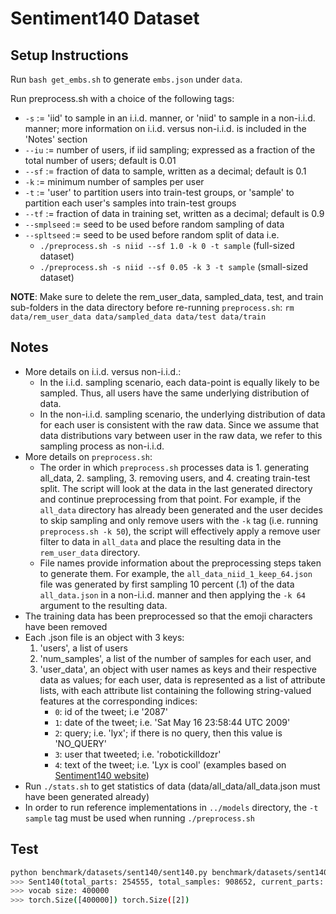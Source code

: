 # Sentiment140 Dataset

## Setup Instructions

Run `bash get_embs.sh` to generate `embs.json` under `data`.

Run preprocess.sh with a choice of the following tags:

- ```-s``` := 'iid' to sample in an i.i.d. manner, or 'niid' to sample in a non-i.i.d. manner; more information on i.i.d. versus non-i.i.d. is included in the 'Notes' section
- ```--iu``` := number of users, if iid sampling; expressed as a fraction of the total number of users; default is 0.01
- ```--sf``` := fraction of data to sample, written as a decimal; default is 0.1
- ```-k``` := minimum number of samples per user
- ```-t``` := 'user' to partition users into train-test groups, or 'sample' to partition each user's samples into train-test groups
- ```--tf``` := fraction of data in training set, written as a decimal; default is 0.9
- ```--smplseed``` := seed to be used before random sampling of data
- ```--spltseed``` :=  seed to be used before random split of data
i.e.
  - ```./preprocess.sh -s niid --sf 1.0 -k 0 -t sample``` (full-sized dataset)
  - ```./preprocess.sh -s niid --sf 0.05 -k 3 -t sample``` (small-sized dataset)

**NOTE**: Make sure to delete the rem_user_data, sampled_data, test, and train sub-folders in the data directory before re-running `preprocess.sh`: `rm data/rem_user_data data/sampled_data data/test data/train`

## Notes

- More details on i.i.d. versus non-i.i.d.:
  - In the i.i.d. sampling scenario, each data-point is equally likely to be sampled. Thus, all users have the same underlying distribution of data.
  - In the non-i.i.d. sampling scenario, the underlying distribution of data for each user is consistent with the raw data. Since we assume that data distributions vary between user in the raw data, we refer to this sampling process as non-i.i.d.
- More details on ```preprocess.sh```:
  - The order in which ```preprocess.sh``` processes data is 1. generating all_data, 2. sampling, 3. removing users, and 4. creating train-test split. The script will look at the data in the last generated directory and continue preprocessing from that point. For example, if the ```all_data``` directory has already been generated and the user decides to skip sampling and only remove users with the ```-k``` tag (i.e. running ```preprocess.sh -k 50```), the script will effectively apply a remove user filter to data in ```all_data``` and place the resulting data in the ```rem_user_data``` directory.
  - File names provide information about the preprocessing steps taken to generate them. For example, the ```all_data_niid_1_keep_64.json``` file was generated by first sampling 10 percent (.1) of the data ```all_data.json``` in a non-i.i.d. manner and then applying the ```-k 64``` argument to the resulting data.
- The training data has been preprocessed so that the emoji characters have been removed
- Each .json file is an object with 3 keys:
  1. 'users', a list of users
  2. 'num_samples', a list of the number of samples for each user, and
  3. 'user_data', an object with user names as keys and their respective data as values; for each user, data is represented as a list of attribute lists, with each attribute list containing the following string-valued features at the corresponding indices:
     - ```0```: id of the tweet; i.e '2087'
     - ```1```: date of the tweet; i.e. 'Sat May 16 23:58:44 UTC 2009'
     - ```2```: query; i.e. 'lyx'; if there is no query, then this value is 'NO_QUERY'
     - ```3```: user that tweeted; i.e. 'robotickilldozr'
     - ```4```: text of the tweet; i.e. 'Lyx is cool'
    (examples based on [Sentiment140 website](http://help.sentiment140.com/for-students/))
- Run ```./stats.sh``` to get statistics of data (data/all_data/all_data.json must have been generated already)
- In order to run reference implementations in ```../models``` directory, the ```-t sample``` tag must be used when running ```./preprocess.sh```

## Test

```bash
python benchmark/datasets/sent140/sent140.py benchmark/datasets/sent140/data
>>> Sent140(total_parts: 254555, total_samples: 908652, current_parts: 0)
>>> vocab size: 400000
>>> torch.Size([400000]) torch.Size([2])
```
